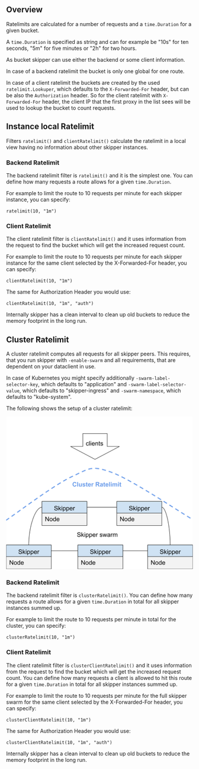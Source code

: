 ## Overview

Ratelimits are calculated for a number of requests and a
`time.Duration` for a given bucket.

A `time.Duration` is specified as string and can for example be "10s"
for ten seconds, "5m" for five minutes or "2h" for two hours.

As bucket skipper can use either the backend or some client
information.

In case of a backend ratelimit the bucket is only one global for one
route.

In case of a client ratelimit the buckets are created by the
used `ratelimit.Lookuper`, which defaults to the `X-Forwarded-For`
header, but can be also the `Authorization` header. So for the client
ratelimit with `X-Forwarded-For` header, the client IP that the first
proxy in the list sees will be used to lookup the bucket to count
requests.

## Instance local Ratelimit

Filters `ratelimit()` and `clientRatelimit()` calculate the ratelimit
in a local view having no information about other skipper instances.

### Backend Ratelimit

The backend ratelimit filter is `ratelimit()` and it is the simplest
one. You can define how many requests a route allows for a given
`time.Duration`.

For example to limit the route to 10 requests per minute for each
 skipper instance, you can specify:

```
ratelimit(10, "1m")
```

### Client Ratelimit

The client ratelimit filter is `clientRatelimit()` and it uses
information from the request to find the bucket which will get the
increased request count.

For example to limit the route to 10 requests per minute for each
skipper instance for the same client selected by the X-Forwarded-For
header, you can specify:

```
clientRatelimit(10, "1m")
```

The same for Authorization Header you would use:

```
clientRatelimit(10, "1m", "auth")
```

Internally skipper has a clean interval to clean up old buckets to reduce
the memory footprint in the long run.

## Cluster Ratelimit

A cluster ratelimit computes all requests for all skipper peers. This
requires, that you run skipper with `-enable-swarm` and all
requirements, that are dependent on your dataclient in use.

In case of Kubernetes you might specify additionally
`-swarm-label-selector-key`, which defaults to "application" and
`-swarm-label-selector-value`, which defaults to "skipper-ingress" and
`-swarm-namespace`, which defaults to "kube-system".

The following shows the setup of a cluster ratelimit:

![Picture showing Skipper swarm and ratelimit](../img/swarm-and-cluster-ratelimit.svg)

### Backend Ratelimit

The backend ratelimit filter is `clusterRatelimit()`. You can define
how many requests a route allows for a given `time.Duration` in total
for all skipper instances summed up.

For example to limit the route to 10 requests per minute in total for
the cluster, you can specify:

```
clusterRatelimit(10, "1m")
```

### Client Ratelimit

The client ratelimit filter is `clusterClientRatelimit()` and it uses
information from the request to find the bucket which will get the
increased request count.  You can define how many requests a client is
allowed to hit this route for a given `time.Duration` in total for all
skipper instances summed up.

For example to limit the route to 10 requests per minute for the full
skipper swarm for the same client selected by the X-Forwarded-For
header, you can specify:

```
clusterClientRatelimit(10, "1m")
```

The same for Authorization Header you would use:

```
clusterClientRatelimit(10, "1m", "auth")
```

Internally skipper has a clean interval to clean up old buckets to reduce
the memory footprint in the long run.
